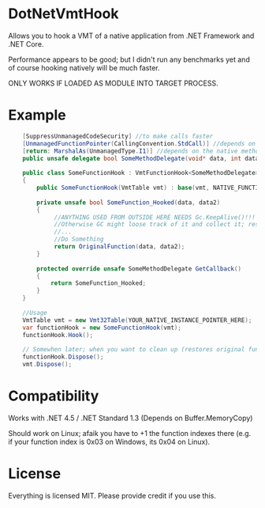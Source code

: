 # DotNetVmtHook
Allows you to hook a VMT of a native application from .NET Framework and .NET Core.


Performance appears to be good; but I didn't run any benchmarks yet and of course hooking natively will be much faster.

ONLY WORKS IF LOADED AS MODULE INTO TARGET PROCESS.

# Example
```cs
    [SuppressUnmanagedCodeSecurity] //to make calls faster
    [UnmanagedFunctionPointer(CallingConvention.StdCall)] //depends on the native method
    [return: MarshalAs(UnmanagedType.I1)] //depends on the native method
    public unsafe delegate bool SomeMethodDelegate(void* data, int data2); //Adjust your signature to the native function
    
    public class SomeFunctionHook : VmtFunctionHook<SomeMethodDelegate>
    {
        public SomeFunctionHook(VmtTable vmt) : base(vmt, NATIVE_FUNCTION_INDEX_HERE) { }
    
        private unsafe bool SomeFunction_Hooked(data, data2)
        {
             //ANYTHING USED FROM OUTSIDE HERE NEEDS Gc.KeepAlive()!!!
             //Otherwise GC might loose track of it and collect it; resulting in native crash
             //...
             //Do Something
             return OriginalFunction(data, data2);
        }
 
        protected override unsafe SomeMethodDelegate GetCallback()
        {
            return SomeFunction_Hooked;
        }
    }    
    
    //Usage
    VmtTable vmt = new Vmt32Table(YOUR_NATIVE_INSTANCE_POINTER_HERE);
    var functionHook = new SomeFunctionHook(vmt);
    functionHook.Hook();
    
    // Somewhen later; when you want to clean up (restores original functions):
    functionHook.Dispose();
    vmt.Dispose();
```

# Compatibility
Works with .NET 4.5 / .NET Standard 1.3 (Depends on Buffer.MemoryCopy)

Should work on Linux; afaik you have to +1 the function indexes there (e.g. if your function index is 0x03 on Windows, its 0x04 on Linux).


# License
Everything is licensed MIT. Please provide credit if you use this.